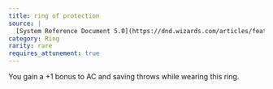 ```yaml
---
title: ring of protection
source: |
  [System Reference Document 5.0](https://dnd.wizards.com/articles/features/systems-reference-document-srd)
category: Ring
rarity: rare
requires_attunement: true
---
```


You gain a +1 bonus to AC and saving throws while wearing this ring.
